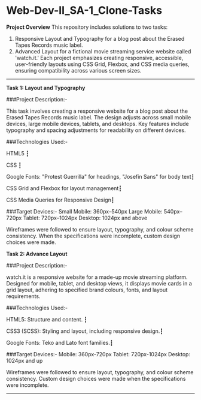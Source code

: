 # Web-Dev-II_SA-1_Clone-Tasks

**Project Overview**
This repository includes solutions to two tasks:

1) Responsive Layout and Typography for a blog post about the Erased Tapes Records music label.
2) Advanced Layout for a fictional movie streaming service website called 'watch.it.'
Each project emphasizes creating responsive, accessible, user-friendly layouts using CSS Grid, Flexbox, and CSS media queries, ensuring compatibility across various screen sizes.

_______________________________________________________________________________________________________________________________

**Task 1: Layout and Typography**

###Project Description:-

This task involves creating a responsive website for a blog post about the Erased Tapes Records music label. The design adjusts across small mobile devices, large mobile devices, tablets, and desktops. Key features include typography and spacing adjustments for readability on different devices.

###Technologies Used:-

HTML5 ┇ 

CSS ┇

Google Fonts: "Protest Guerrilla" for headings, "Josefin Sans" for body text┇ 

CSS Grid and Flexbox for layout management┇

CSS Media Queries for Responsive Design┇

###Target Devices:-
Small Mobile: 360px–540px
Large Mobile: 540px–720px
Tablet: 720px–1024px
Desktop: 1024px and above

Wireframes were followed to ensure layout, typography, and colour scheme consistency. When the specifications were incomplete, custom design choices were made.

**Task 2: Advance Layout**

###Project Description:-

watch.it is a responsive website for a  made-up movie streaming platform. Designed for mobile, tablet, and desktop views, it displays movie cards in a grid layout, adhering to specified brand colours, fonts, and layout requirements.

###Technologies Used:-

HTML5: Structure and content. ┇

CSS3 (SCSS): Styling and layout, including responsive design.┇

Google Fonts: Teko and Lato font families.┇

###Target Devices:-
Mobile: 360px-720px
Tablet: 720px-1024px
Desktop: 1024px and up

Wireframes were followed to ensure layout, typography, and colour scheme consistency. Custom design choices were made when the specifications were incomplete.

_______________________________________________________________________________________________________________________________
